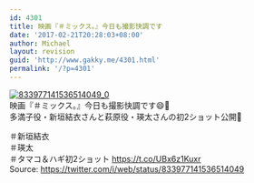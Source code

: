 ```yaml
---
id: 4301
title: 映画『＃ミックス。』今日も撮影快調です
date: '2017-02-21T20:28:03+08:00'
author: Michael
layout: revision
guid: 'http://www.gakky.me/4301.html'
permalink: '/?p=4301'
---
```


[![833977141536514049_0](http://www.yui-aragaki.org/wp-content/uploads/2017/02/833977141536514049_0.jpg)](http://www.yui-aragaki.org/wp-content/uploads/2017/02/833977141536514049_0.jpg)  
映画『＃ミックス。』今日も撮影快調です😄👏  
多満子役・新垣結衣さんと萩原役・瑛太さんの初2ショット公開🌟

＃新垣結衣  
＃瑛太  
＃タマコ＆ハギ初2ショット https://t.co/UBx6z1Kuxr  
Source: <https://twitter.com/i/web/status/833977141536514049>